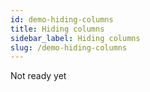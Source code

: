 ```yaml
---
id: demo-hiding-columns
title: Hiding columns
sidebar_label: Hiding columns
slug: /demo-hiding-columns
---
```


Not ready yet

